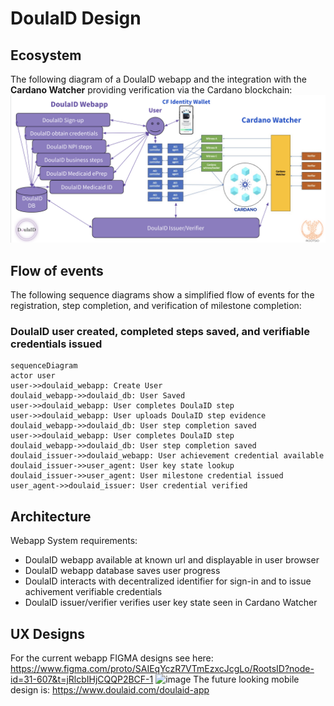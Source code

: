 # DoulaID Design

## Ecosystem
The following diagram of a DoulaID webapp and the integration with the **Cardano Watcher** providing verification via the Cardano blockchain:
![Ecosystem](DoulaID_Ecosystem.png)

## Flow of events
The following sequence diagrams show a simplified flow of events for the registration, step completion, and verification of milestone completion:

### DoulaID user created, completed steps saved, and verifiable credentials issued
```mermaid
sequenceDiagram
actor user
user->>doulaid_webapp: Create User
doulaid_webapp->>doulaid_db: User Saved
user->>doulaid_webapp: User completes DoulaID step
user->>doulaid_webapp: User uploads DoulaID step evidence
doulaid_webapp->>doulaid_db: User step completion saved
user->>doulaid_webapp: User completes DoulaID step
doulaid_webapp->>doulaid_db: User step completion saved
doulaid_issuer->>doulaid_webapp: User achievement credential available
doulaid_issuer->>user_agent: User key state lookup
doulaid_issuer->>user_agent: User milestone credential issued
user_agent->>doulaid_issuer: User credential verified
```

## Architecture
Webapp System requirements:
* DoulaID webapp available at known url and displayable in user browser
* DoulaID webapp database saves user progress
* DoulaID interacts with decentralized identifier for sign-in and to issue achivement verifiable credentials 
* DoulaID issuer/verifier verifies user key state seen in Cardano Watcher

## UX Designs
For the current webapp FIGMA designs see here: https://www.figma.com/proto/SAIEqYczR7VTmEzxcJcgLo/RootsID?node-id=31-607&t=jRlcbIHjCQQP2BCF-1
<img width="1417" alt="image" src="https://github.com/user-attachments/assets/92dfea41-4bbe-4b13-bc46-a9459b2f8d23">
The future looking mobile design is:
https://www.doulaid.com/doulaid-app
